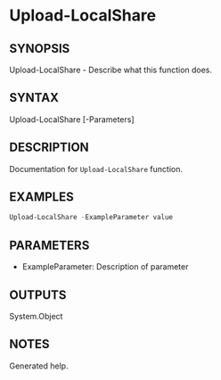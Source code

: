 # Upload-LocalShare

## SYNOPSIS
Upload-LocalShare - Describe what this function does.

## SYNTAX
Upload-LocalShare [-Parameters] <String>

## DESCRIPTION
Documentation for `Upload-LocalShare` function.

## EXAMPLES
```powershell
Upload-LocalShare -ExampleParameter value
```

## PARAMETERS
- ExampleParameter: Description of parameter

## OUTPUTS
System.Object

## NOTES
Generated help.
